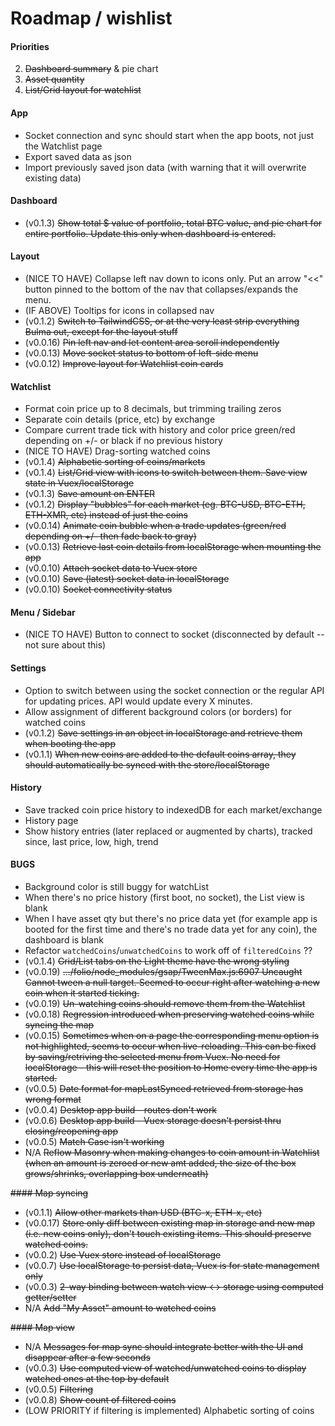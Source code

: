 # Roadmap / wishlist

#### Priorities
2. ~~Dashboard summary~~ & pie chart
1. ~~Asset quantity~~
3. ~~List/Grid layout for watchlist~~

#### App
- Socket connection and sync should start when the app boots, not just the Watchlist page
- Export saved data as json
- Import previously saved json data (with warning that it will overwrite existing data)

#### Dashboard
- (v0.1.3) ~~Show total $ value of portfolio, total BTC value, and pie chart for entire portfolio. Update this only when dashboard is entered.~~

#### Layout
- (NICE TO HAVE) Collapse left nav down to icons only. Put an arrow "<<" button pinned to the bottom of the nav that collapses/expands the menu.
- (IF ABOVE) Tooltips for icons in collapsed nav
- (v0.1.2) ~~Switch to TailwindCSS, or at the very least strip everything Bulma out, except for the layout stuff~~
- (v0.0.16) ~~Pin left nav and let content area scroll independently~~
- (v0.0.13) ~~Move socket status to bottom of left-side menu~~
- (v0.0.12) ~~Improve layout for Watchlist coin cards~~

#### Watchlist
- Format coin price up to 8 decimals, but trimming trailing zeros
- Separate coin details (price, etc) by exchange
- Compare current trade tick with history and color price green/red depending on +/- or black if no previous history
- (NICE TO HAVE) Drag-sorting watched coins
- (v0.1.4) ~~Alphabetic sorting of coins/markets~~
- (v0.1.4) ~~List/Grid view with icons to switch between them. Save view state in Vuex/localStorage~~
- (v0.1.3) ~~Save amount on ENTER~~
- (v0.1.2) ~~Display "bubbles" for each market (eg. BTC-USD, BTC-ETH, ETH-XMR, etc) instead of just the coins~~
- (v0.0.14) ~~Animate coin bubble when a trade updates (green/red depending on +/- then fade back to gray)~~
- (v0.0.13) ~~Retrieve last coin details from localStorage when mounting the app~~
- (v0.0.10) ~~Attach socket data to Vuex store~~
- (v0.0.10) ~~Save (latest) socket data in localStorage~~
- (v0.0.10) ~~Socket connectivity status~~

#### Menu / Sidebar
- (NICE TO HAVE) Button to connect to socket (disconnected by default -- not sure about this)

#### Settings
- Option to switch between using the socket connection or the regular API for updating prices. API would update every X minutes.
- Allow assignment of different background colors (or borders) for watched coins
- (v0.1.2) ~~Save settings in an object in localStorage and retrieve them when booting the app~~
- (v0.1.1) ~~When new coins are added to the default coins array, they should automatically be synced with the store/localStorage~~

#### History
- Save tracked coin price history to indexedDB for each market/exchange
- History page
- Show history entries (later replaced or augmented by charts), tracked since, last price, low, high, trend

#### BUGS
- Background color is still buggy for watchList
- When there's no price history (first boot, no socket), the List view is blank
- When I have asset qty but there's no price data yet (for example app is booted for the first time and there's no trade data yet for any coin), the dashboard is blank
- Refactor `watchedCoins`/`unwatchedCoins` to work off of `filteredCoins` ??
- (v0.1.4) ~~Grid/List tabs on the Light theme have the wrong styling~~
- (v0.0.19) ~~.../folio/node_modules/gsap/TweenMax.js:6907 Uncaught Cannot tween a null target. Seemed to occur right after watching a new coin when it started ticking.~~
- (v0.0.19) ~~Un-watching coins should remove them from the Watchlist~~
- (v0.0.18) ~~Regression introduced when preserving watched coins while syncing the map~~
- (v0.0.15) ~~Sometimes when on a page the corresponding menu option is not highlighted, seems to occur when live-reloading. This can be fixed by saving/retriving the selected menu from Vuex. No need for localStorage - this will reset the position to Home every time the app is started.~~
- (v0.0.5) ~~Date format for mapLastSynced retrieved from storage has wrong format~~
- (v0.0.4) ~~Desktop app build - routes don't work~~
- (v0.0.6) ~~Desktop app build - Vuex storage doesn't persist thru closing/reopening app~~
- (v0.0.5) ~~Match Case isn't working~~
- N/A ~~Reflow Masonry when making changes to coin amount in Watchlist (when an amount is zeroed or new amt added, the size of the box grows/shrinks, overlapping box underneath)~~

~~#### Map syncing~~
- (v0.1.1) ~~Allow other markets than USD (BTC-x, ETH-x, etc)~~
- (v0.0.17) ~~Store only diff between existing map in storage and new map (i.e. new coins only), don't touch existing items. This should preserve watched coins.~~
- (v0.0.2) ~~Use Vuex store instead of localStorage~~
- (v0.0.7) ~~Use localStorage to persist data, Vuex is for state management only~~
- (v0.0.3) ~~2-way binding between watch view <-> storage using computed getter/setter~~
- N/A ~~Add "My Asset" amount to watched coins~~

~~#### Map view~~
- N/A ~~Messages for map sync should integrate better with the UI and disappear after a few seconds~~
- (v0.0.3) ~~Use computed view of watched/unwatched coins to display watched ones at the top by default~~
- (v0.0.5) ~~Filtering~~
- (v0.0.8) ~~Show count of filtered coins~~
- (LOW PRIORITY if filtering is implemented) Alphabetic sorting of coins